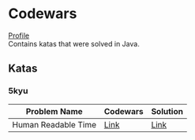 # Codewars
[Profile](https://www.codewars.com/users/iantato)\
Contains katas that were solved in Java.

## Katas
### 5kyu

| Problem Name          | Codewars                                                     | Solution |
| ------------          | ------------------------------------------------------------ | -------- |
| Human Readable Time   |[Link](https://www.codewars.com/kata/52685f7382004e774f0001f7)|[Link](https://github.com/iantato/Codewars/blob/main/Java-Codewars/src/_5kyu/HumanReadableTime.java) |